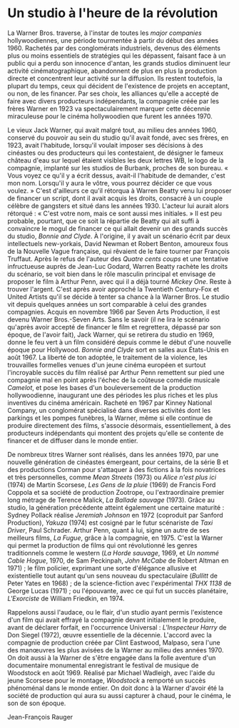 # Un studio à l'heure de la révolution

La Warner Bros. traverse, à l'instar de toutes les _major companies_ hollywoodiennes, une période tourmentée à partir du début des années 1960. Rachetés par des conglomérats industriels, devenus des éléments plus ou moins essentiels de stratégies qui les dépassent, faisant face à un public qui a perdu son innocence d'antan, les grands studios diminuent leur activité cinématographique, abandonnent de plus en plus la production directe et concentrent leur activité sur la diffusion. Ils restent toutefois, la plupart du temps, ceux qui décident de l'existence de projets en acceptant, ou non, de les financer. Par ses choix, les alliances qu'elle a accepté de faire avec divers producteurs indépendants, la compagnie créée par les frères Warner en 1923 va spectaculairement marquer cette décennie miraculeuse pour le cinéma hollywoodien que furent les années 1970.

Le vieux Jack Warner, qui avait malgré tout, au milieu des années 1960, conservé du pouvoir au sein du studio qu'il avait fondé, avec ses frères, en 1923, avait l'habitude, lorsqu'il voulait imposer ses décisions à des cinéastes ou des producteurs qui les contestaient, de désigner le fameux château d'eau sur lequel étaient visibles les deux lettres WB, le logo de la compagnie, implanté sur les studios de Burbank, proches de son bureau. « Vous voyez ce qu'il y a écrit dessus, avait-il l'habitude de demander, c'est mon nom. Lorsqu'il y aura le vôtre, vous pourrez décider ce que vous voulez. » C'est d'ailleurs ce qu'il rétorqua à Warren Beatty venu lui proposer de financer un script, dont il avait acquis les droits, consacré à un couple célèbre de gangsters et situé dans les années 1930. L'acteur lui aurait alors rétorqué : « C'est votre nom, mais ce sont aussi mes initiales. » Il est peu probable, pourtant, que ce soit la répartie de Beatty qui ait suffi à convaincre le mogul de financer ce qui allait devenir un des grands succès du studio, _Bonnie and Clyde_. À l'origine, il y avait un scénario écrit par deux intellectuels new-yorkais, David Newman et Robert Benton, amoureux fous de la Nouvelle Vague française, qui rêvaient de le faire tourner par François Truffaut. Après le refus de l'auteur des _Quatre cents coups_ et une tentative infructueuse auprès de Jean-Luc Godard, Warren Beatty rachète les droits du scénario, se voit bien dans le rôle masculin principal et envisage de proposer le film à Arthur Penn, avec qui il a déjà tourné _Mickey One_. Reste à trouver l'argent. C'est après avoir approché la Twentieth Century-Fox et United Artists qu'il se décide à tenter sa chance à la Warner Bros. Le studio vit depuis quelques années un sort comparable à celui des grandes compagnies. Acquis en novembre 1966 par Seven Arts Production, il est devenu Warner Bros.-Seven Arts. Sans le savoir (il ne lira le scénario qu'après avoir accepté de financer le film et regrettera, dépassé par son époque, de l'avoir fait), Jack Warner, qui se retirera du studio en 1969, donne le feu vert à un film considéré depuis comme le début d'une nouvelle époque pour Hollywood. _Bonnie and Clyde_ sort en salles aux États-Unis en août 1967. La liberté de ton adoptée, le traitement de la violence, les trouvailles formelles venues d'un jeune cinéma européen et surtout l'incroyable succès du film réalisé par Arthur Penn remettent sur pied une compagnie mal en point après l'échec de la coûteuse comédie musicale _Camelot_, et pose les bases d'un bouleversement de la production hollywoodienne, inaugurant une des périodes les plus riches et les plus inventives du cinéma américain. Racheté en 1967 par Kinney National Company, un conglomérat spécialisé dans diverses activités dont les parkings et les pompes funèbres, la Warner, même si elle continue de produire directement des films, s'associe désormais, essentiellement, à des producteurs indépendants qui montent des projets qu'elle se contente de financer et de diffuser dans le monde entier.

De nombreux titres Warner sont réalisés, dans les années 1970, par une nouvelle génération de cinéastes émergeant, pour certains, de la série B et des productions Corman pour s'attaquer à des fictions à la fois novatrices et très personnelles, comme _Mean Streets_ (1973) ou _Alice n'est plus ici_ (1974) de Martin Scorsese, _Les Gens de la pluie_ (1969) de Francis Ford Coppola et sa société de production Zootrope, ou l'extraordinaire premier long métrage de Terence Malick, _La Ballade sauvage_ (1973). Grâce au studio, la génération précédente atteint également une certaine maturité : Sydney Pollack réalise _Jeremiah Johnson_ en 1972 (coproduit par Sanford Production), _Yakuza_ (1974) est cosigné par le futur scénariste de _Taxi Driver_, Paul Schrader. Arthur Penn, quant à lui, signe un autre de ses meilleurs films, _La Fugue_, grâce à la compagnie, en 1975. C'est la Warner qui permet la production de films qui ont révolutionné les genres traditionnels comme le western (_La Horde sauvage_, 1969, et _Un nommé Cable Hogue_, 1970, de Sam Peckinpah, _John McCabe_ de Robert Altman en 1971) ; le film policier, exprimant une sorte d'élégance allusive et existentielle tout autant qu'un sens nouveau du spectaculaire (_Bullitt_ de Peter Yates en 1968) ; de la science-fiction avec l'expérimental _THX 1138_ de George Lucas (1971) ; ou l'épouvante, avec ce qui fut un succès planétaire, _L'Exorciste_ de William Friedkin, en 1974.

Rappelons aussi l'audace, ou le flair, d'un studio ayant permis l'existence d'un film qui avait effrayé la compagnie devant initialement le produire, avant de déclarer forfait, en l'occurrence Universal : _L'Inspecteur Harry_ de Don Siegel (1972), œuvre essentielle de la décennie. L'accord avec la compagnie de production créée par Clint Eastwood, Malpaso, sera l'une des manœuvres les plus avisées de la Warner au milieu des années 1970. On doit aussi à la Warner de s'être engagée dans la folle aventure d'un documentaire monumental enregistrant le festival de musique de Woodstock en août 1969. Réalisé par Michael Wadleigh, avec l'aide du jeune Scorsese pour le montage, _Woodstock_ a remporté un succès phénoménal dans le monde entier. On doit donc à la Warner d'avoir été la société de production qui aura su aussi capturer à chaud, pour le cinéma, le son de son époque.

Jean-François Rauger
